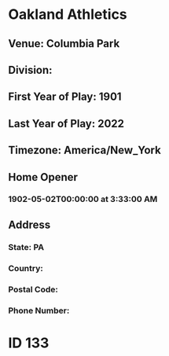 # Oakland Athletics
## Venue: Columbia Park
## Division: 
## First Year of Play: 1901
## Last Year of Play: 2022
## Timezone: America/New_York
## Home Opener
### 1902-05-02T00:00:00 at 3:33:00 AM
## Address
### 
### State: PA
### Country: 
### Postal Code: 
### Phone Number: 
# ID 133
